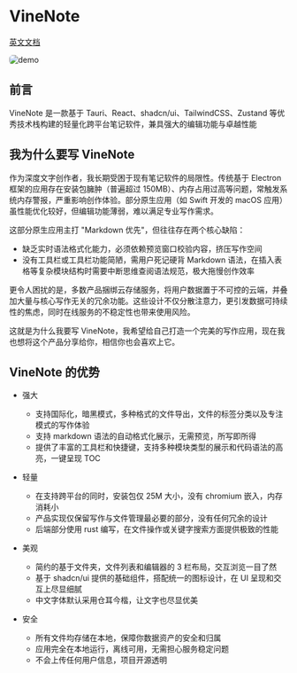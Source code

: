 # VineNote

[英文文档](https://github.com/NealST/VineNote?tab=readme-ov-file)

<img src="https://img.alicdn.com/imgextra/i1/O1CN01kT9jMJ27VpYqXreD2_!!6000000007803-1-tps-2600-1600.gif" style="border-radius:6px;" alt="demo" />

## 前言

VineNote 是一款基于 Tauri、React、shadcn/ui、TailwindCSS、Zustand 等优秀技术栈构建的轻量化跨平台笔记软件，兼具强大的编辑功能与卓越性能

## 我为什么要写 VineNote

作为深度文字创作者，我长期受困于现有笔记软件的局限性。传统基于 Electron 框架的应用存在安装包臃肿（普遍超过 150MB）、内存占用过高等问题，常触发系统内存警报，严重影响创作体验。部分原生应用（如 Swift 开发的 macOS 应用）虽性能优化较好，但编辑功能薄弱，难以满足专业写作需求。

这部分原生应用主打 "Markdown 优先"，但往往存在两个核心缺陷：

* 缺乏实时语法格式化能力，必须依赖预览窗口校验内容，挤压写作空间
* 没有工具栏或工具栏功能简陋，需用户死记硬背 Markdown 语法，在插入表格等复杂模块结构时需要中断思维查阅语法规范，极大拖慢创作效率

更令人困扰的是，多数产品捆绑云存储服务，将用户数据置于不可控的云端，并叠加大量与核心写作无关的冗余功能。这些设计不仅分散注意力，更引发数据可持续性的焦虑，同时在线服务的不稳定性也带来使用风险。

这就是为什么我要写 VineNote，我希望给自己打造一个完美的写作应用，现在我也想将这个产品分享给你，相信你也会喜欢上它。

## VineNote 的优势

* 强大
  * 支持国际化，暗黑模式，多种格式的文件导出，文件的标签分类以及专注模式的写作体验
  * 支持 markdown 语法的自动格式化展示，无需预览，所写即所得
  * 提供了丰富的工具栏和快捷键，支持多种模块类型的展示和代码语法的高亮，一键呈现 TOC

* 轻量
  * 在支持跨平台的同时，安装包仅 25M 大小，没有 chromium 嵌入，内存消耗小
  * 产品实现仅保留写作与文件管理最必要的部分，没有任何冗余的设计
  * 后端部分使用 rust 编写，在文件操作或关键字搜索方面提供极致的性能

* 美观
  * 简约的基于文件夹，文件列表和编辑器的 3 栏布局，交互浏览一目了然
  * 基于 shadcn/ui 提供的基础组件，搭配统一的图标设计，在 UI 呈现和交互上尽显细腻
  * 中文字体默认采用仓耳今楷，让文字也尽显优美

* 安全
  * 所有文件均存储在本地，保障你数据资产的安全和归属
  * 应用完全在本地运行，离线可用，无需担心服务稳定问题
  * 不会上传任何用户信息，项目开源透明
